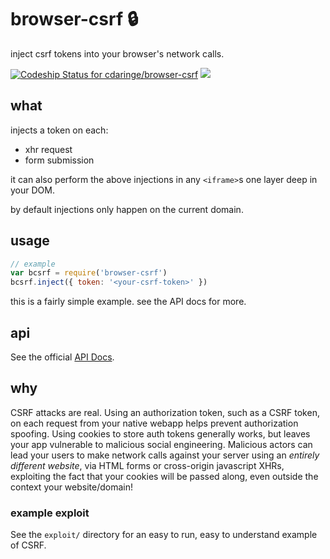 # browser-csrf :lock:

inject csrf tokens into your browser's network calls.

[ ![Codeship Status for cdaringe/browser-csrf](https://app.codeship.com/projects/0e58fbf0-e5cb-0134-052a-32055ecf3473/status?branch=master)](https://app.codeship.com/projects/206665) ![](https://img.shields.io/badge/standardjs-%E2%9C%93-brightgreen.svg)

## what

injects a token on each:

- xhr request
- form submission

it can also perform the above injections in any `<iframe>`s one layer deep in your DOM.

by default injections only happen on the current domain.

## usage

```js
// example
var bcsrf = require('browser-csrf')
bcsrf.inject({ token: '<your-csrf-token>' })
```

this is a fairly simple example.  see the API docs for more.

## api

See the official [API Docs]().

## why

CSRF attacks are real.   Using an authorization token, such as a CSRF token, on each request from your native webapp helps prevent authorization spoofing.  Using cookies to store auth tokens generally works, but leaves your app vulnerable to malicious social engineering.  Malicious actors can lead your users to make network calls against your server using an _entirely different website_, via HTML forms or cross-origin javascript XHRs, exploiting the fact that your cookies will be passed along, even outside the context your website/domain!

### example exploit

See the `exploit/` directory for an easy to run, easy to understand example of CSRF.
